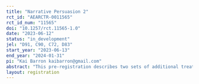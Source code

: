 ```yaml
---
title: "Narrative Persuasion 2"
rct_id: "AEARCTR-0011565"
rct_id_num: "11565"
doi: "10.1257/rct.11565-1.0"
date: "2023-06-12"
status: "in_development"
jel: "D91, C90, C72, D83"
start_year: "2023-06-13"
end_year: "2024-01-31"
pi: "Kai Barron kaibarron@gmail.com"
abstract: "This pre-registration describes two sets of additional treatments that we will conduct to complement those that have already been described in the working paper (https://www.cesifo.org/DocDL/cesifo1_wp10206.pdf)."
layout: registration
---
```


